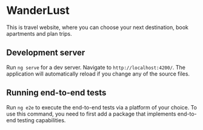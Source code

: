 # WanderLust

This is travel website, where you can choose your next destination, book apartments and plan trips. 

## Development server

Run `ng serve` for a dev server. Navigate to `http://localhost:4200/`. The application will automatically reload if you change any of the source files.


## Running end-to-end tests

Run `ng e2e` to execute the end-to-end tests via a platform of your choice. To use this command, you need to first add a package that implements end-to-end testing capabilities.